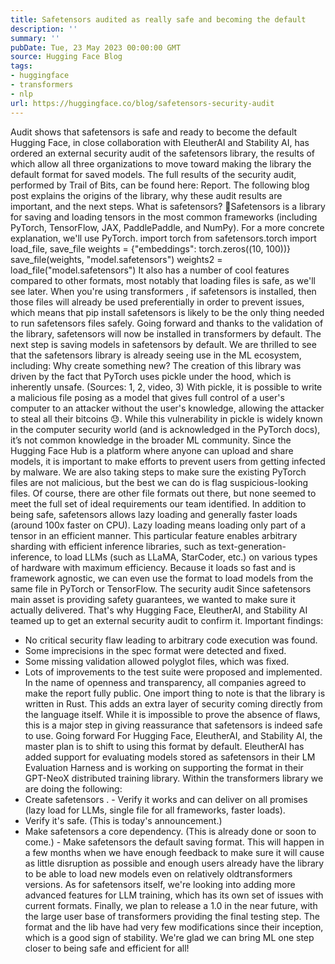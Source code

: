 ```yaml
---
title: Safetensors audited as really safe and becoming the default
description: ''
summary: ''
pubDate: Tue, 23 May 2023 00:00:00 GMT
source: Hugging Face Blog
tags:
- huggingface
- transformers
- nlp
url: https://huggingface.co/blog/safetensors-security-audit
---
```


Audit shows that safetensors is safe and ready to become the default
Hugging Face, in close collaboration with EleutherAI and Stability AI, has ordered an external security audit of the
safetensors
library, the results of which allow
all three organizations to move toward making the library the default format
for saved models.
The full results of the security audit, performed by Trail of Bits, can be found here: Report.
The following blog post explains the origins of the library, why these audit results are important, and the next steps.
What is safetensors?
🐶Safetensors is a library for saving and loading tensors in the most common frameworks (including PyTorch, TensorFlow, JAX, PaddlePaddle, and NumPy).
For a more concrete explanation, we'll use PyTorch.
import torch
from safetensors.torch import load_file, save_file
weights = {"embeddings": torch.zeros((10, 100))}
save_file(weights, "model.safetensors")
weights2 = load_file("model.safetensors")
It also has a number of cool features compared to other formats, most notably that loading files is safe, as we'll see later.
When you're using transformers
, if safetensors
is installed, then those files will already
be used preferentially in order to prevent issues, which means that
pip install safetensors
is likely to be the only thing needed to run safetensors
files safely.
Going forward and thanks to the validation of the library, safetensors
will now be installed in transformers
by
default. The next step is saving models in safetensors
by default.
We are thrilled to see that the safetensors
library is already seeing use in the ML ecosystem, including:
Why create something new?
The creation of this library was driven by the fact that PyTorch uses pickle
under
the hood, which is inherently unsafe. (Sources: 1, 2, video, 3)
With pickle, it is possible to write a malicious file posing as a model that gives full control of a user's computer to an attacker without the user's knowledge, allowing the attacker to steal all their bitcoins 😓.
While this vulnerability in pickle is widely known in the computer security world (and is acknowledged in the PyTorch docs), it’s not common knowledge in the broader ML community.
Since the Hugging Face Hub is a platform where anyone can upload and share models, it is important to make efforts to prevent users from getting infected by malware.
We are also taking steps to make sure the existing PyTorch files are not malicious, but the best we can do is flag suspicious-looking files.
Of course, there are other file formats out there, but none seemed to meet the full set of ideal requirements our team identified.
In addition to being safe, safetensors
allows lazy loading and generally faster loads (around 100x faster on CPU).
Lazy loading means loading only part of a tensor in an efficient manner. This particular feature enables arbitrary sharding with efficient inference libraries, such as text-generation-inference, to load LLMs (such as LLaMA, StarCoder, etc.) on various types of hardware with maximum efficiency.
Because it loads so fast and is framework agnostic, we can even use the format to load models from the same file in PyTorch or TensorFlow.
The security audit
Since safetensors
main asset is providing safety guarantees, we wanted to make sure
it actually delivered. That's why Hugging Face, EleutherAI, and Stability AI teamed up to get an external
security audit to confirm it.
Important findings:
- No critical security flaw leading to arbitrary code execution was found.
- Some imprecisions in the spec format were detected and fixed.
- Some missing validation allowed polyglot files, which was fixed.
- Lots of improvements to the test suite were proposed and implemented.
In the name of openness and transparency, all companies agreed to make the report fully public.
One import thing to note is that the library is written in Rust. This adds an extra layer of security coming directly from the language itself.
While it is impossible to
prove the absence of flaws, this is a major step in giving reassurance that safetensors
is indeed safe to use.
Going forward
For Hugging Face, EleutherAI, and Stability AI, the master plan is to shift to using this format by default.
EleutherAI has added support for evaluating models stored as safetensors
in their LM Evaluation Harness and is working on supporting the format in their GPT-NeoX distributed training library.
Within the transformers
library we are doing the following:
- Create
safetensors
. - Verify it works and can deliver on all promises (lazy load for LLMs, single file for all frameworks, faster loads).
- Verify it's safe. (This is today's announcement.)
- Make
safetensors
a core dependency. (This is already done or soon to come.) - Make
safetensors
the default saving format. This will happen in a few months when we have enough feedback to make sure it will cause as little disruption as possible and enough users already have the library to be able to load new models even on relatively oldtransformers
versions.
As for safetensors
itself, we're looking into adding more advanced features for LLM training,
which has its own set of issues with current formats.
Finally, we plan to release a 1.0
in the near future, with the large user base of transformers
providing the final testing step.
The format and the lib have had very few modifications since their inception,
which is a good sign of stability.
We're glad we can bring ML one step closer to being safe and efficient for all!